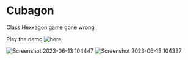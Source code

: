 # Cubagon

Class Hexxagon game gone wrong

Play the demo ![here](https://play.unity.com/mg/other/cubagon-2)

![Screenshot 2023-06-13 104447](https://github.com/Asari87/Cubagon/assets/105987847/cf2590db-0ef9-4ea2-a0d4-82dd567b620d)
![Screenshot 2023-06-13 104337](https://github.com/Asari87/Cubagon/assets/105987847/0f08139b-cd82-4452-8937-2a63e136e9f6)

